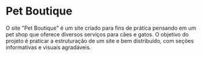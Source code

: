 # Pet Boutique 
O site "Pet Boutique" é um site criado para fins de prática pensando em um pet shop que oferece diversos serviços para cães e gatos. O objetivo do projeto é praticar a estruturação de um site e bem distribuído, com seções informativas e visuais agradáveis.
